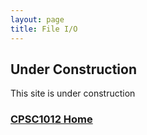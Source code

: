 ```yaml
---
layout: page
title: File I/O
---
```



## Under Construction
This site is under construction

### [CPSC1012 Home](../)